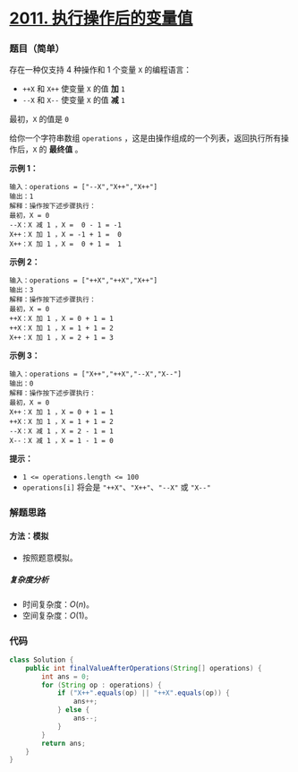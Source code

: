 # [2011. 执行操作后的变量值](https://leetcode.cn/problems/final-value-of-variable-after-performing-operations/)

### 题目（简单）

存在一种仅支持 4 种操作和 1 个变量 `X` 的编程语言：

* `++X` 和 `X++` 使变量 `X` 的值 **加** `1`
* `--X` 和 `X--` 使变量 `X` 的值 **减** `1`

最初，`X` 的值是 `0`

给你一个字符串数组 `operations` ，这是由操作组成的一个列表，返回执行所有操作后，`X` 的 **最终值** 。

**示例 1：**

```
输入：operations = ["--X","X++","X++"]
输出：1
解释：操作按下述步骤执行：
最初，X = 0
--X：X 减 1 ，X =  0 - 1 = -1
X++：X 加 1 ，X = -1 + 1 =  0
X++：X 加 1 ，X =  0 + 1 =  1
```

**示例 2：**

```
输入：operations = ["++X","++X","X++"]
输出：3
解释：操作按下述步骤执行： 
最初，X = 0
++X：X 加 1 ，X = 0 + 1 = 1
++X：X 加 1 ，X = 1 + 1 = 2
X++：X 加 1 ，X = 2 + 1 = 3
```

**示例 3：**

```
输入：operations = ["X++","++X","--X","X--"]
输出：0
解释：操作按下述步骤执行：
最初，X = 0
X++：X 加 1 ，X = 0 + 1 = 1
++X：X 加 1 ，X = 1 + 1 = 2
--X：X 减 1 ，X = 2 - 1 = 1
X--：X 减 1 ，X = 1 - 1 = 0
```

**提示：**

* `1 <= operations.length <= 100`
* `operations[i]` 将会是 `"++X"`、`"X++"`、`"--X"` 或 `"X--"`

### 解题思路

#### 方法：模拟

- 按照题意模拟。

##### 复杂度分析

- 时间复杂度：$O(n)$。
- 空间复杂度：$O(1)$。

### 代码

```java
class Solution {
    public int finalValueAfterOperations(String[] operations) {
        int ans = 0;
        for (String op : operations) {
            if ("X++".equals(op) || "++X".equals(op)) {
                ans++;
            } else {
                ans--;
            }
        }
        return ans;
    }
}
```
